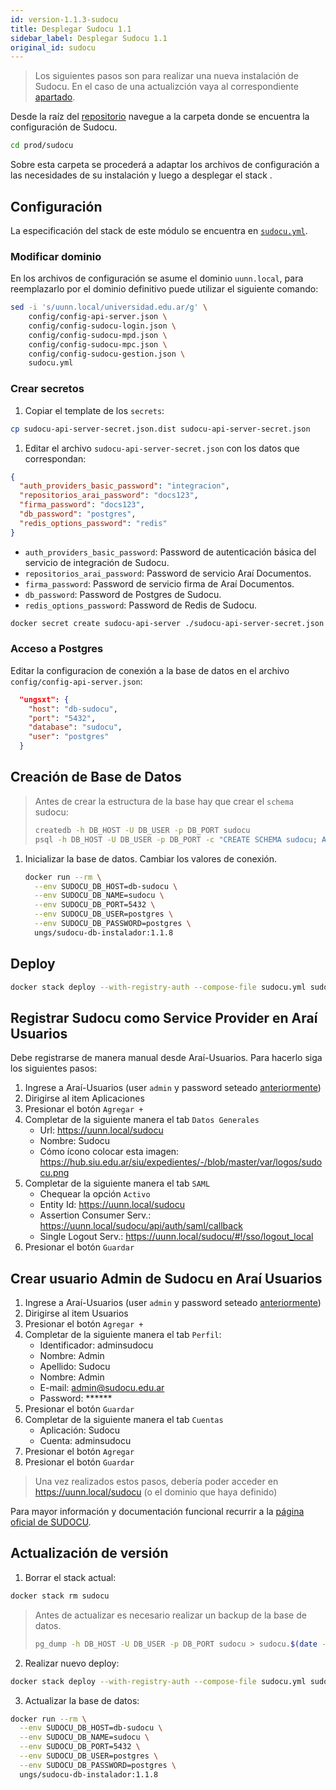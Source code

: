 ```yaml
---
id: version-1.1.3-sudocu
title: Desplegar Sudocu 1.1
sidebar_label: Desplegar Sudocu 1.1
original_id: sudocu
---
```


> Los siguientes pasos son para realizar una nueva instalación de Sudocu. En el caso de una actualizción vaya al correspondiente [apartado](#actualización-de-versión).

Desde la raíz del  [repositorio](repo-config.md) navegue a la carpeta donde se encuentra la configuración de Sudocu.

```bash
cd prod/sudocu
```
Sobre esta carpeta se procederá a adaptar los archivos de configuración a las necesidades de su instalación y luego a desplegar el stack .

## Configuración

La especificación del stack de este módulo se encuentra en [`sudocu.yml`](https://hub.siu.edu.ar/siu/expedientes/-/blob/master/prod/sudocu/sudocu.yml). 

### Modificar dominio
En los archivos de configuración se asume el dominio `uunn.local`, para reemplazarlo por el dominio definitivo puede utilizar 
el siguiente comando:

```bash
sed -i 's/uunn.local/universidad.edu.ar/g' \
    config/config-api-server.json \
    config/config-sudocu-login.json \
    config/config-sudocu-mpd.json \
    config/config-sudocu-mpc.json \
    config/config-sudocu-gestion.json \
    sudocu.yml
```


### Crear secretos
1. Copiar el template de los `secrets`:
```bash
cp sudocu-api-server-secret.json.dist sudocu-api-server-secret.json
```

1. Editar el archivo `sudocu-api-server-secret.json` con los datos que correspondan:
```json
{
  "auth_providers_basic_password": "integracion",
  "repositorios_arai_password": "docs123",
  "firma_password": "docs123",
  "db_password": "postgres",
  "redis_options_password": "redis"
}
```

- `auth_providers_basic_password`: Password de autenticación básica del servicio de integración de Sudocu.
- `repositorios_arai_password`: Password de servicio Araí Documentos.
- `firma_password`: Password de servicio firma de Araí Documentos.
- `db_password`: Password de Postgres de Sudocu.
- `redis_options_password`: Password de Redis de Sudocu.

```bash
docker secret create sudocu-api-server ./sudocu-api-server-secret.json
```

### Acceso a Postgres
Editar la configuracion de conexión a la base de datos en el archivo `config/config-api-server.json`:
```json
  "ungsxt": {
    "host": "db-sudocu",
    "port": "5432",
    "database": "sudocu",
    "user": "postgres"
  }
```

## Creación de Base de Datos

> Antes de crear la estructura de la base hay que crear el `schema` sudocu:
>   ```bash
>   createdb -h DB_HOST -U DB_USER -p DB_PORT sudocu
>   psql -h DB_HOST -U DB_USER -p DB_PORT -c "CREATE SCHEMA sudocu; ALTER SCHEMA sudocu OWNER TO postgres;" sudocu 
>   ```
1. Inicializar la base de datos. Cambiar los valores de conexión.
   ```bash
   docker run --rm \
     --env SUDOCU_DB_HOST=db-sudocu \
     --env SUDOCU_DB_NAME=sudocu \
     --env SUDOCU_DB_PORT=5432 \
     --env SUDOCU_DB_USER=postgres \
     --env SUDOCU_DB_PASSWORD=postgres \
     ungs/sudocu-db-instalador:1.1.8
   ```

## Deploy

```bash
docker stack deploy --with-registry-auth --compose-file sudocu.yml sudocu
```

## Registrar Sudocu como Service Provider en Araí Usuarios

Debe registrarse de manera manual desde Araí-Usuarios. Para hacerlo siga los siguientes pasos:
1. Ingrese a Araí-Usuarios (user `admin` y password seteado [anteriormente](arai#bootstraping-del-proyecto))
1. Dirigirse al item Aplicaciones
1. Presionar el botón `Agregar +`
1. Completar de la siguiente manera el tab `Datos Generales`
   * Url: https://uunn.local/sudocu
   * Nombre: Sudocu
   * Cómo ícono colocar esta imagen: https://hub.siu.edu.ar/siu/expedientes/-/blob/master/var/logos/sudocu.png
1. Completar de la siguiente manera el tab `SAML`
   * Chequear la opción `Activo`
   * Entity Id: https://uunn.local/sudocu
   * Assertion Consumer Serv.: https://uunn.local/sudocu/api/auth/saml/callback
   * Single Logout Serv.: https://uunn.local/sudocu/#!/sso/logout_local
1. Presionar el botón `Guardar`

## Crear usuario Admin de Sudocu en Araí Usuarios
1. Ingrese a Araí-Usuarios (user `admin` y password seteado [anteriormente](arai.md#bootstraping-del-proyecto))
1. Dirigirse al item Usuarios
1. Presionar el botón `Agregar +`
1. Completar de la siguiente manera el tab `Perfil`:
   * Identificador: adminsudocu
   * Nombre: Admin
   * Apellido: Sudocu
   * Nombre: Admin
   * E-mail: admin@sudocu.edu.ar
   * Password: ******
1. Presionar el botón `Guardar`
1. Completar de la siguiente manera el tab `Cuentas`
   * Aplicación: Sudocu
   * Cuenta: adminsudocu
1. Presionar el botón `Agregar`
1. Presionar el botón `Guardar`



> Una vez realizados estos pasos, debería poder acceder en https://uunn.local/sudocu (o el dominio que haya definido)

Para mayor información y documentación funcional recurrir a la [página oficial de SUDOCU](https://sudocu.dev).

## Actualización de versión
1. Borrar el stack actual:
```bash
docker stack rm sudocu
```

> Antes de actualizar es necesario realizar un backup de la base de datos.
>
> ```bash
> pg_dump -h DB_HOST -U DB_USER -p DB_PORT sudocu > sudocu.$(date -I).sql
> ```

2. Realizar nuevo deploy:
```bash
docker stack deploy --with-registry-auth --compose-file sudocu.yml sudocu
```

3. Actualizar la base de datos:
```bash
docker run --rm \
  --env SUDOCU_DB_HOST=db-sudocu \
  --env SUDOCU_DB_NAME=sudocu \
  --env SUDOCU_DB_PORT=5432 \
  --env SUDOCU_DB_USER=postgres \
  --env SUDOCU_DB_PASSWORD=postgres \
  ungs/sudocu-db-instalador:1.1.8
```
